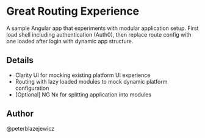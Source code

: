 # Great Routing Experience

A sample Angular app that experiments with modular application setup. First load shell including authentication (Auth0), then replace route config with one loaded after login with dynamic app structure.

## Details

- Clarity UI for mocking existing platform UI experience
- Routing with lazy loaded modules to mock dynamic platform configuration
- [Optional] NG Nx for splitting application into modules

## Author

@peterblazejewicz
